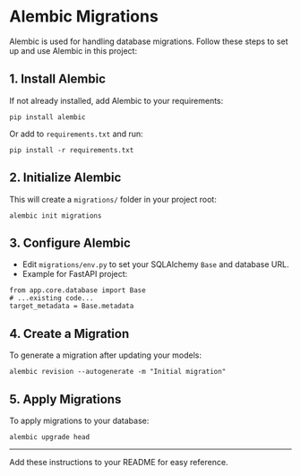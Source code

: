 # Alembic Migrations

Alembic is used for handling database migrations. Follow these steps to set up and use Alembic in this project:

## 1. Install Alembic

If not already installed, add Alembic to your requirements:

```
pip install alembic
```

Or add to `requirements.txt` and run:

```
pip install -r requirements.txt
```

## 2. Initialize Alembic

This will create a `migrations/` folder in your project root:

```
alembic init migrations
```

## 3. Configure Alembic

- Edit `migrations/env.py` to set your SQLAlchemy `Base` and database URL.
- Example for FastAPI project:

```
from app.core.database import Base
# ...existing code...
target_metadata = Base.metadata
```

## 4. Create a Migration

To generate a migration after updating your models:

```
alembic revision --autogenerate -m "Initial migration"
```

## 5. Apply Migrations

To apply migrations to your database:

```
alembic upgrade head
```

---

Add these instructions to your README for easy reference.
